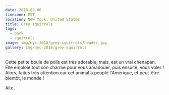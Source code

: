 ```yaml
---
date: 2018-02-06
timezone: EST
location: New York, United States
title: Grey squirrels
tags:
  - park
  - squirrels
image: img/nyc-2018/grey-squirrels/header.jpg
gallery: img/nyc-2018/grey-squirrels
---
```


Cette petite boule de poils est très adorable, mais, est un vrai chenapan. Elle emploie tout son charme pour vous amadouer, puis ensuite, vous voler ! Alors, faites très attention car cet animal a peuplé l'Amérique, et peut-être bientôt, le monde !

Alix
